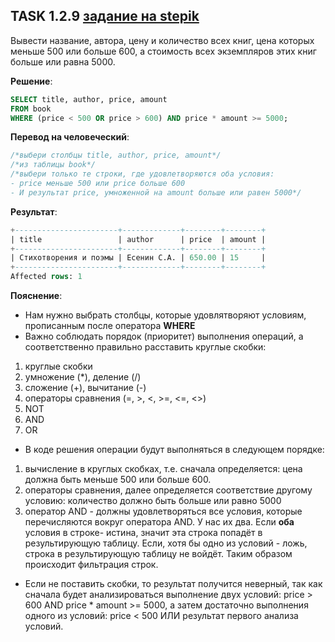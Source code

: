 ## TASK 1.2.9 [задание на stepik](https://stepik.org/lesson/297509/step/9?unit=279269)
Вывести название, автора,  цену  и количество всех книг, цена которых меньше 500 или больше 600, а стоимость всех экземпляров этих книг больше или равна 5000.

**Решение**:

```SQL
SELECT title, author, price, amount
FROM book
WHERE (price < 500 OR price > 600) AND price * amount >= 5000;
```

**Перевод на человеческий**:
```SQL
/*выбери столбцы title, author, price, amount*/
/*из таблицы book*/
/*выбери только те строки, где удовлетворяются оба условия:
- price меньше 500 или price больше 600
- И результат price, умноженной на amount больше или равен 5000*/
```

**Результат**:

```SQL
+-----------------------+-------------+--------+--------+
| title                 | author      | price  | amount |
+-----------------------+-------------+--------+--------+
| Стихотворения и поэмы | Есенин С.А. | 650.00 | 15     |
+-----------------------+-------------+--------+--------+
Affected rows: 1
```

**Пояснение**:
- Нам нужно выбрать столбцы, которые удовлятворяют условиям, прописанным после оператора **WHERE**
- Важно соблюдать порядок (приоритет) выполнения операций, а соответственно правильно расставить круглые скобки:
1. круглые скобки
2. умножение  (*),  деление (/)
3. сложение  (+), вычитание (-)
4. операторы сравнения (=, >, <, >=, <=, <>)
5. NOT
6. AND
7. OR
 
- В коде решения операции будут выполняться в следующем порядке:
1. вычисление в круглых скобках, т.е. сначала определяется: цена должна быть меньше 500 или больше 600.
2. операторы сравнения, далее определяется соответствие другому условию: количество должно быть больше или равно 5000
3. оператор AND - должны удовлетворяться все условия, которые перечисляются вокруг оператора AND. У нас их два. Если **оба** условия в строке- истина,
  значит эта строка попадёт в результирующую таблицу. Если, хотя бы одно из условий - ложь, строка в результирующую таблицу не войдёт.
  Таким образом происходит фильтрация строк.
- Если не поставить скобки, то результат получится неверный, так как сначала будет анализироваться выполнение двух условий: price > 600 AND price * amount >= 5000,
  а затем достаточно выполнения одного из условий: price < 500 ИЛИ результат первого анализа условий.
